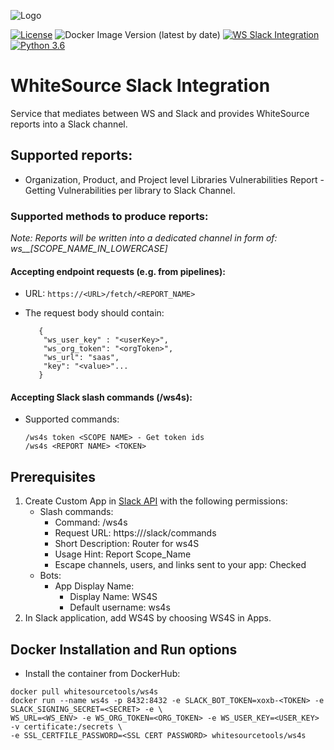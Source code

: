 ![Logo](https://whitesource-resources.s3.amazonaws.com/ws-sig-images/Whitesource_Logo_178x44.png)  

[![License](https://img.shields.io/badge/License-Apache%202.0-yellowgreen.svg)](https://opensource.org/licenses/Apache-2.0)
![Docker Image Version (latest by date)](https://img.shields.io/docker/v/whitesourcetools/ws4s)
[![WS Slack Integration](https://github.com/whitesource-ps/ws-slack/actions/workflows/ci-docker.yml/badge.svg)](https://github.com/whitesource-ps/ws-slack/actions/workflows/ci-docker.yml)
[![Python 3.6](https://upload.wikimedia.org/wikipedia/commons/thumb/8/8c/Blue_Python_3.6%2B_Shield_Badge.svg/86px-Blue_Python_3.6%2B_Shield_Badge.svg.png)](https://www.python.org/downloads/release/python-360/)

# WhiteSource Slack Integration 
Service that mediates between WS and Slack and provides WhiteSource reports into a Slack channel.

## Supported reports:
* Organization, Product, and Project level Libraries Vulnerabilities Report - Getting Vulnerabilities per library to Slack Channel.

### Supported methods to produce reports:
_Note: Reports will be written into a dedicated channel in form of: ws\_\_[SCOPE_NAME_IN_LOWERCASE]_

#### Accepting endpoint requests (e.g. from pipelines):
* URL: `https://<URL>/fetch/<REPORT_NAME>`

* The request body should contain:
    ```
       {
        "ws_user_key" : "<userKey>",
        "ws_org_token": "<orgToken>",
        "ws_url": "saas",
        "key": "<value>"...
       }
    ```
#### Accepting Slack slash commands (/ws4s):
* Supported commands:

    ```
    /ws4s token <SCOPE NAME> - Get token ids
    /ws4s <REPORT NAME> <TOKEN>
    ```

## Prerequisites
1. Create Custom App in [Slack API](https://api.slack.com/apps?new_app=1) with the following permissions:
    * Slash commands:
        * Command: /ws4s
        * Request URL: https://<PUBLIC URL>/slack/commands
        * Short Description: Router for ws4S
        * Usage Hint: Report Scope_Name
        * Escape channels, users, and links sent to your app: Checked
    * Bots:
        * App Display Name:
            * Display Name: WS4S
            * Default username: ws4s
1. In Slack application, add WS4S by choosing WS4S in Apps.
    
## Docker Installation and Run options
* Install the container from DockerHub:
```shell
docker pull whitesourcetools/ws4s
docker run --name ws4s -p 8432:8432 -e SLACK_BOT_TOKEN=xoxb-<TOKEN> -e SLACK_SIGNING_SECRET=<SECRET> -e \ 
WS_URL=<WS_ENV> -e WS_ORG_TOKEN=<ORG_TOKEN> -e WS_USER_KEY=<USER_KEY> -v certificate:/secrets \ 
-e SSL_CERTFILE_PASSWORD=<SSL CERT PASSWORD> whitesourcetools/ws4s
```
